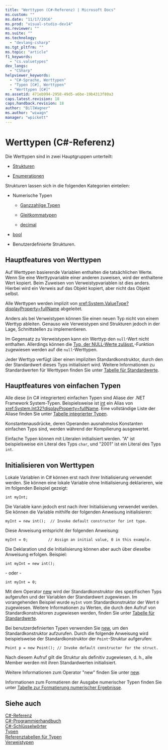 ```yaml
---
title: "Werttypen (C#-Referenz) | Microsoft Docs"
ms.custom: ""
ms.date: "11/17/2016"
ms.prod: "visual-studio-dev14"
ms.reviewer: ""
ms.suite: ""
ms.technology: 
  - "devlang-csharp"
ms.tgt_pltfrm: ""
ms.topic: "article"
f1_keywords: 
  - "cs.valuetypes"
dev_langs: 
  - "CSharp"
helpviewer_keywords: 
  - "C#-Sprache, Werttypen"
  - "Typen [C#], Werttypen"
  - "Werttypen [C#]"
ms.assetid: 471eb994-2958-49d5-a6be-19b4313f80a3
caps.latest.revision: 18
caps.handback.revision: 18
author: "BillWagner"
ms.author: "wiwagn"
manager: "wpickett"
---
```

# Werttypen (C#-Referenz)
Die Werttypen sind in zwei Hauptgruppen unterteilt:  
  
-   [Strukturen](../../../csharp/language-reference/keywords/struct.md)  
  
-   [Enumerationen](../../../csharp/language-reference/keywords/enum.md)  
  
 Strukturen lassen sich in die folgenden Kategorien einteilen:  
  
-   Numerische Typen  
  
    -   [Ganzzahlige Typen](../../../csharp/language-reference/keywords/integral-types-table.md)  
  
    -   [Gleitkommatypen](../../../csharp/language-reference/keywords/floating-point-types-table.md)  
  
    -   [decimal](../../../csharp/language-reference/keywords/decimal.md)  
  
-   [bool](../../../csharp/language-reference/keywords/bool.md)  
  
-   Benutzerdefinierte Strukturen.  
  
## Hauptfeatures von Werttypen  
 Auf Werttypen basierende Variablen enthalten die tatsächlichen Werte.  Wenn Sie eine Werttypvariable einer anderen zuweisen, wird der enthaltene Wert kopiert.  Beim Zuweisen von Verweistypvariablen ist dies anders. Hierbei wird ein Verweis auf das Objekt kopiert, aber nicht das Objekt selbst.  
  
 Alle Werttypen werden implizit von <xref:System.ValueType?displayProperty=fullName> abgeleitet.  
  
 Anders als bei Verweistypen können Sie einen neuen Typ nicht von einem Werttyp ableiten.  Genauso wie Verweistypen sind Strukturen jedoch in der Lage, Schnittstellen zu implementieren.  
  
 Im Gegensatz zu Verweistypen kann ein Werttyp den `null`\-Wert nicht enthalten.  Allerdings können die [Typ, der NULL\-Werte zulässt,](../../../csharp/programming-guide/nullable-types/index.md)\-Funktion zugewiesen werden auf die `null`\-Werttypen.  
  
 Jeder Werttyp verfügt über einen impliziten Standardkonstruktor, durch den der Standardwert dieses Typs initialisiert wird.  Weitere Informationen zu Standardwerten für Werttypen finden Sie unter [Tabelle für Standardwerte](../../../csharp/language-reference/keywords/default-values-table.md).  
  
## Hauptfeatures von einfachen Typen  
 Alle diese \(in C\# integrierten\) einfachen Typen sind Aliase der .NET Framework System\-Typen.  Beispielsweise ist [int](../../../csharp/language-reference/keywords/int.md) ein Alias von <xref:System.Int32?displayProperty=fullName>.  Eine vollständige Liste der Aliase finden Sie unter [Tabelle integrierter Typen](../../../csharp/language-reference/keywords/built-in-types-table.md).  
  
 Konstantenausdrücke, deren Operanden ausnahmslos Konstanten einfachen Typs sind, werden während der Kompilierung ausgewertet.  
  
 Einfache Typen können mit Literalen initialisiert werden.  "A" ist beispielsweise ein Literal des Typs `char`, und "2001" ist ein Literal des Typs `int`.  
  
## Initialisieren von Werttypen  
 Lokale Variablen in C\# können erst nach ihrer Initialisierung verwendet werden.  Sie können eine lokale Variable ohne Initialisierung deklarieren, wie im folgenden Beispiel gezeigt:  
  
```  
int myInt;  
```  
  
 Die Variable kann jedoch erst nach ihrer Initialisierung verwendet werden.  Sie können die Variable mithilfe der folgenden Anweisung initialisieren:  
  
```  
myInt = new int();  // Invoke default constructor for int type.  
```  
  
 Diese Anweisung entspricht der folgenden Anweisung:  
  
```  
myInt = 0;         // Assign an initial value, 0 in this example.  
```  
  
 Die Deklaration und die Initialisierung können aber auch über dieselbe Anweisung erfolgen. Beispiel:  
  
```  
int myInt = new int();  
```  
  
 \- oder \-  
  
```  
int myInt = 0;  
```  
  
 Mit dem Operator [new](../../../csharp/language-reference/keywords/new.md) wird der Standardkonstruktor des spezifischen Typs aufgerufen und der Variablen der Standardwert zugewiesen.  Im vorangehenden Beispiel wurde `myInt` vom Standardkonstruktor der Wert `0` zugewiesen.  Weitere Informationen zu Werten, die durch den Aufruf von Standardkonstruktoren zugewiesen werden, finden Sie unter [Tabelle für Standardwerte](../../../csharp/language-reference/keywords/default-values-table.md).  
  
 Bei benutzerdefinierten Typen verwenden Sie [new](../../../csharp/language-reference/keywords/new.md), um den Standardkonstruktor aufzurufen.  Durch die folgende Anweisung wird beispielsweise der Standardkonstruktor der `Point`\-Struktur aufgerufen:  
  
```  
Point p = new Point(); // Invoke default constructor for the struct.  
```  
  
 Nach diesem Aufruf gilt die Struktur als definitiv zugewiesen, d. h., alle Member werden mit ihren Standardwerten initialisiert.  
  
 Weitere Informationen zum Operator "new" finden Sie unter [new](../../../csharp/language-reference/keywords/new.md).  
  
 Informationen zum Formatieren der Ausgabe numerischer Typen finden Sie unter [Tabelle zur Formatierung numerischer Ergebnisse](../../../csharp/language-reference/keywords/formatting-numeric-results-table.md).  
  
## Siehe auch  
 [C\#\-Referenz](../../../csharp/language-reference/index.md)   
 [C\#\-Programmierhandbuch](../../../csharp/programming-guide/index.md)   
 [C\#\-Schlüsselwörter](../../../csharp/language-reference/keywords/index.md)   
 [Typen](../../../csharp/language-reference/keywords/types.md)   
 [Referenztabellen für Typen](../../../csharp/language-reference/keywords/reference-tables-for-types.md)   
 [Verweistypen](../../../csharp/language-reference/keywords/reference-types.md)